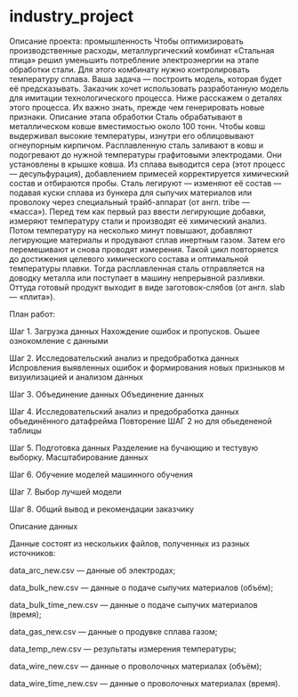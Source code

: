 # industry_project
Описание проекта: промышленность
Чтобы оптимизировать производственные расходы, металлургический комбинат «Стальная птица» решил уменьшить потребление электроэнергии на этапе обработки стали. Для этого комбинату нужно контролировать температуру сплава. Ваша задача — построить модель, которая будет её предсказывать. 
Заказчик хочет использовать разработанную модель для имитации технологического процесса. Ниже расскажем о деталях этого процесса. Их важно знать, прежде чем генерировать новые признаки.
Описание этапа обработки
Сталь обрабатывают в металлическом ковше вместимостью около 100 тонн. Чтобы ковш выдерживал высокие температуры, изнутри его облицовывают огнеупорным кирпичом. Расплавленную сталь заливают в ковш и подогревают до нужной температуры графитовыми электродами. Они установлены в крышке ковша. 
Из сплава выводится сера (этот процесс — десульфурация), добавлением примесей корректируется химический состав и отбираются пробы. Сталь легируют — изменяют её состав — подавая куски сплава из бункера для сыпучих материалов или проволоку через специальный трайб-аппарат (от англ. tribe — «масса»).
Перед тем как первый раз ввести легирующие добавки, измеряют температуру стали и производят её химический анализ. Потом температуру на несколько минут повышают, добавляют легирующие материалы и продувают сплав инертным газом. Затем его перемешивают и снова проводят измерения. Такой цикл повторяется до достижения целевого химического состава и оптимальной температуры плавки.
Тогда расплавленная сталь отправляется на доводку металла или поступает в машину непрерывной разливки. Оттуда готовый продукт выходит в виде заготовок-слябов (от англ. slab — «плита»).


План работ:

Шаг 1. Загрузка данных Нахождение ошибок и пропусков. Оьшее ознокомление с данными

Шаг 2. Исследовательский анализ и предобработка данных Испровления выявленных ошибок и формирования новых призныков м визуилизацией и анализом данных

Шаг 3. Объединение данных Объединение данных

Шаг 4. Исследовательский анализ и предобработка данных объединённого датафрейма Повторение ШАГ 2 но для обьедененой таблицы

Шаг 5. Подготовка данных Разделение на бучающию и тестувую выборку. Масштабирование данных

Шаг 6. Обучение моделей машинного обучения

Шаг 7. Выбор лучшей модели

Шаг 8. Общий вывод и рекомендации заказчику

Описание данных

Данные состоят из нескольких файлов, полученных из разных источников:

data_arc_new.csv — данные об электродах;

data_bulk_new.csv — данные о подаче сыпучих материалов (объём);

data_bulk_time_new.csv — данные о подаче сыпучих материалов (время);

data_gas_new.csv — данные о продувке сплава газом;

data_temp_new.csv — результаты измерения температуры;

data_wire_new.csv — данные о проволочных материалах (объём);

data_wire_time_new.csv — данные о проволочных материалах (время).